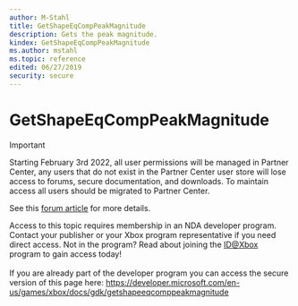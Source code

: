 ```yaml
---
author: M-Stahl
title: GetShapeEqCompPeakMagnitude
description: Gets the peak magnitude.
kindex: GetShapeEqCompPeakMagnitude
ms.author: mstahl
ms.topic: reference
edited: 06/27/2019
security: secure
---
```


# GetShapeEqCompPeakMagnitude
> [!IMPORTANT]
> Starting February 3rd 2022, all user permissions will be managed in Partner Center, any users that do not exist in the Partner Center user store will lose access to forums, secure documentation, and downloads. To maintain access all users should be migrated to Partner Center. <p></p>See this <a href="https://forums.xboxlive.com/articles/132187/breaking-change-user-access-for-forums-secure-docu.html">forum article</a> for more details.  

 Access to this topic requires membership in an NDA developer program. Contact your publisher or your Xbox program representative if you need direct access. Not in the program? Read about joining the <a href="https://www.xbox.com/Developers/id">ID@Xbox</a> program to gain access today!  <br/><br/>If you are already part of the developer program you can access the secure version of this page here: <a target="_blank" href="https://developer.microsoft.com/en-us/games/xbox/docs/gdk/getshapeeqcomppeakmagnitude">https://developer.microsoft.com/en-us/games/xbox/docs/gdk/getshapeeqcomppeakmagnitude</a>